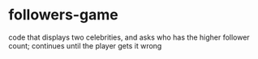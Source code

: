 # followers-game
code that displays two celebrities, and asks who has the higher follower count; continues until the player gets it wrong
